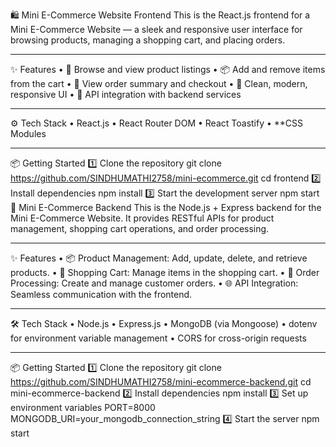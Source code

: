 🛍️ Mini E-Commerce Website Frontend
This is the React.js frontend for a Mini E-Commerce Website — a sleek and responsive user interface for browsing products, managing a shopping cart, and placing orders.
________________________________________
✨ Features
•	🛒 Browse and view product listings
•	📦 Add and remove items from the cart
•	🧾 View order summary and checkout
•	🎨 Clean, modern, responsive UI
•	🔄 API integration with backend services
________________________________________
⚙️ Tech Stack
•	React.js
•	React Router DOM
•	React Toastify
•	**CSS Modules
________________________________________
📦 Getting Started
1️⃣ Clone the repository
git clone https://github.com/SINDHUMATHI2758/mini-ecommerce.git cd frontend
2️⃣ Install dependencies
npm install
3️⃣ Start the development server
npm start
🛒 Mini E-Commerce Backend
This is the Node.js + Express backend for the Mini E-Commerce Website. It provides RESTful APIs for product management, shopping cart operations, and order processing.
________________________________________
✨ Features
•	📦 Product Management: Add, update, delete, and retrieve products.
•	🛒 Shopping Cart: Manage items in the shopping cart.
•	🧾 Order Processing: Create and manage customer orders.
•	🌐 API Integration: Seamless communication with the frontend.
________________________________________
🛠️ Tech Stack
•	Node.js
•	Express.js
•	MongoDB (via Mongoose)
•	dotenv for environment variable management
•	CORS for cross-origin requests
________________________________________
📦 Getting Started
1️⃣ Clone the repository
git clone https://github.com/SINDHUMATHI2758/mini-ecommerce-backend.git cd mini-ecommerce-backend
2️⃣ Install dependencies
npm install
3️⃣ Set up environment variables
PORT=8000 MONGODB_URI=your_mongodb_connection_string
4️⃣ Start the server
npm start

